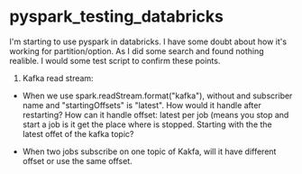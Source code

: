 # pyspark_testing_databricks 

I'm starting to use pyspark in databricks. I have some doubt about how it's working for partition/option. As I did some search and found nothing realible. I would some test script to confirm these points.

1. Kafka read stream:
- When we use spark.readStream.format("kafka"), without and subscriber name and "startingOffsets" is "latest". How would it handle after restarting? How can it handle offset: latest per job (means you stop and start a job is it get the place where is stopped. Starting with the the latest offet of the kafka topic?

- When two jobs subscribe on one topic of Kakfa, will it have different offset or use the same offset.
